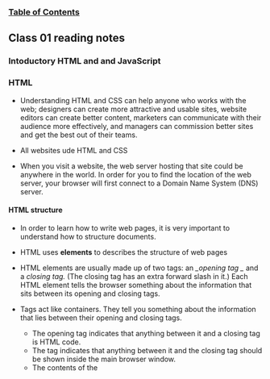 
### [Table of Contents](https://wondwosentsige.github.io/code-201-reading-notes/Home)

## Class 01 reading notes

### Intoductory HTML and and JavaScript

### HTML

- Understanding HTML and CSS can help anyone who works with the web; designers can create more attractive and usable sites, website editors can create better content, marketers can communicate with their audience more effectively, and managers can commission better sites and get the best out of their teams.

- All websites ude HTML and CSS

- When you visit a website, the web server hosting that site could be anywhere in the world. In order for you to find the location of the web server, your browser will first connect to a Domain Name System (DNS) server.

#### HTML structure

- In order to learn how to write web pages, it is very important to understand how to structure documents.

- HTML uses __elements__ to describes the structure of web pages

- HTML elements are usually made up of two tags: an *_opening tag _* and a *_closing tag._* (The closing tag has an extra forward slash in it.) Each HTML element tells the browser something about the information that sits between its opening and closing tags.

- Tags act like containers. They tell you something about the information that lies between their opening and closing tags.

    - The opening <html> tag indicates that anything between it and a closing </html> tag is HTML code.
    - The <body> tag indicates that anything between it and the closing </body> tag should be shown inside the main browser window.
    - The contents of the <title> element are either shown in the top of the browser, above where you usually type in the URL of the page you want to visit, or on the tab for that page (if your browser uses tabs to allow youto view multiple pages at the same time).
    - Words between <h1> and </h1> are a main heading.
    - A paragraph of text appears between these <p> and </p> tags.

- Attributes provide additional information about the contents of an element. They appear on the opening tag of the element and are made up of two parts: a __name__ and a __value__, separated by an equals sign.

- In the example below, an attribute called *lang* is used to indicate the language used in this element. The value of this attribute on this page specifies it is in "US English".

    - &lt<p lang="en-us">Paragraph in English</p>

### Extra Markup

- Because there have been several versions of HTML, each web page should begin with a __DOCTYPE__ declaration to tell a browser which version of HTML the page is using (although browsers usually display the page even if it is not included).

- If you want to add a comment to your code that will not be visible in the user's browser, you can add the text between these characters:
    
    - <!-- comment goes here -->

- Every HTML element can carry the __id attribute__. *It is used to uniquely identify that element from other elements on the page.* Its value should start with a letter or an underscore (not a number or any other character). It is important that no two elements on the same page have the same value for their id attributes (otherwise the value is no longer unique).

- The id attribute is known as __a global attribute__ because it can be used on any element.

- Every HTML element can also carry __a class attribute__. *Sometimes, rather than uniquely identifying one element within a document, you will want a way to identify several elements as being different from the other elements on the page.* For example, you might have some paragraphs of text that contain information that is more important than others and want to distinguish these elements, or you might want to differentiate between links that point to other pages on your own site and links that point to external sites. To do this you can use the class attribute. Its value should describe the class it belongs to.

- By default, using these attributes does not affect the presentation of an element. It will only change their appearance if there is a CSS rule that indicates it should be displayed differently.

- Some elements will always appear to start on a new line in the browser window. These are known as __block level elements__. Examples of block elements are <h1>, <p>, <ul>, and <li>.

- Some elements will always appear to continue on the same line as their neighbouring elements. These are known as __inline elements__. Examples of inline elements are <a>, <b>, <em>, and <img>.

- The __<div>__ *element allows you to group a set of elements together in one block-level box*. For example, you might createa <div> element to contain all of the elements for the header of your site (the logo and the navigation), or you might create a <div> element to contain comments from visitors.

- In a browser, the contents of the <div> element will start on a new line, but other than this it will make no difference to the presentation of the page.

- Using an id or class attribute on the <div> element, however, means that you can create CSS style rules to indicate how much space the <div> element should occupy on the screen and change the appearance of all the elements contained within it. It can also make it easier to follow your code if you have used <div> elements to hold each section of the page.

- Since there may be several other elements inside a <div> element, it can be helpful to add a comment after the closing </div> tag.

- The __&lt;span&gt;__ *element acts like an inline equivalent of the <div> element*. It is used to either:
    1. Contain a section of text where there is no other suitable element to differentiate it from its surrounding text
    2. Contain a number of inline elements

- The most common reason why people use <span> elements is so that they can control the appearance of the content of these elements using CSS.

- You will usually see that a class or id attribute is used with <span> elements:

    - To explain the purpose of this <span> element
    - So that CSS styles can be applied to elements that have specific values for these attributes

- There are some characters that are used in and reserved by HTML code. (For example, the left and right angled brackets.)

- Therefore, if you want these characters to appear on your page you need to use what are termed __"escape" characters__ (*also known as escape codes or entity references*). For example, to write a left angled bracket, you can use either &lt; or &#60;. For an ampersand, you can use either &amp; or &#38;.

- You can visit the following website for a complete list of escape characters <a href="https://www.freeformatter.com/html-entities.html">Visit FREEFORMATTER.com!</a>

### HTML5 Layout

- 















[>> NEXT (class 02 reading)](https://wondwosentsige.github.io/code-201-reading-notes/class-02)


